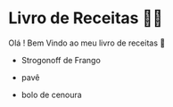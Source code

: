 # Livro de Receitas :man_cook:

Olá ! Bem Vindo ao meu livro de receitas :wave:

- Strogonoff de Frango

- pavê
- bolo de cenoura

